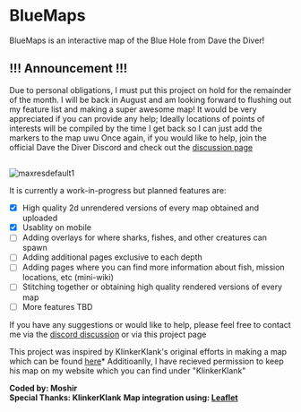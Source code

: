 
# BlueMaps
BlueMaps is an interactive map of the Blue Hole from Dave the Diver!

## !!! Announcement !!!
Due to personal obligations, I must put this project on hold for the remainder of the month. I will be back in August and am looking forward to flushing out my feature list and making a super awesome map!
It would be very appreciated if you can provide any help; Ideally locations of points of interests will be compiled by the time I get back so I can just add the markers to the map uwu
Once again, if you would like to help, join the official Dave the Diver Discord and check out the [discussion page](https://discord.com/channels/977061952960462848/1128284887472930888)
## 

![maxresdefault1](https://github.com/MoshirMoshir/BlueMaps/assets/72672977/d0c52be9-12a3-48d4-9927-59adcfb2f7a3)

It is currently a work-in-progress but planned features are:

 - [x] High quality 2d unrendered versions of every map obtained and uploaded
 - [x] Usablity on mobile
 - [ ] Adding overlays for where sharks, fishes, and other creatures can spawn
 - [ ] Adding additional pages exclusive to each depth
 - [ ] Adding pages where you can find more information about fish, mission locations, etc (mini-wiki)
 - [ ] Stitching together or obtaining high quality rendered versions of every map
 - [ ] More features TBD

If you have any suggestions or would like to help, please feel free to contact me via the [discord discussion](https://discord.com/channels/977061952960462848/1128284887472930888) or via this project page




This project was inspired by KlinkerKlank's original efforts in making a map which can be found [here](https://steamcommunity.com/sharedfiles/filedetails/?id=2921898835)*
Additioanlly, I have recieved permission to keep his map on my website which you can find under "KlinkerKlank"


**Coded by: Moshir**  <br>
**Special Thanks: KlinkerKlank**
**Map integration using: [Leaflet](https://leafletjs.com/)**

